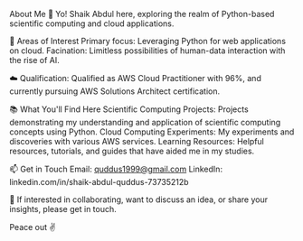 About Me
👋 Yo! Shaik Abdul here, exploring the realm of Python-based scientific computing and cloud applications.  

🔬 Areas of Interest
Primary focus: Leveraging Python for web applications on cloud. 
Facination: Limitless possibilities of human-data interaction with the rise of AI.

☁️ Qualification: Qualified as AWS Cloud Practitioner with 96%, and currently pursuing AWS Solutions Architect certification. 

📚 What You'll Find Here
Scientific Computing Projects: Projects demonstrating my understanding and application of scientific computing concepts using Python.
Cloud Computing Experiments: My experiments and discoveries with various AWS services.
Learning Resources: Helpful resources, tutorials, and guides that have aided me in my studies. 

📫 Get in Touch
Email: quddus1999@gmail.com
LinkedIn: linkedin.com/in/shaik-abdul-quddus-73735212b

🤝 If interested in collaborating, want to discuss an idea, or share your insights, please get in touch.

Peace out ✌️
